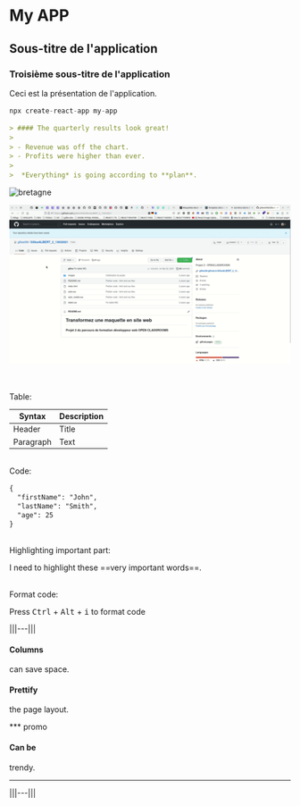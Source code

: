 
# My APP

## Sous-titre de l'application

### Troisième sous-titre de l'application

Ceci est la présentation de l'application.

```javascript
npx create-react-app my-app
```

``` markdown
> #### The quarterly results look great!
>
> - Revenue was off the chart.
> - Profits were higher than ever.
>
>  *Everything* is going according to **plan**.

```

<!-- <p>
    <img src="https://static.secureholiday.net/static/CMS/photos/000/063/000063554.jpg?format=webp" />
    <label>La Bretagne</label>
</p> -->

![bretagne](https://static.secureholiday.net/static/CMS/photos/000/063/000063554.jpg?format=webp)

![screencast](./screen-cast.gif)

<br />

<!-- <div align="center">
    <img src="./screen-cast.gif" width="100%" />
</div> -->

<br />
Table:

| Syntax | Description |
| ----------- | ----------- |
| Header | Title |
| Paragraph | Text | 

<br />
Code:

```
{
  "firstName": "John",
  "lastName": "Smith",
  "age": 25
}
``` 
<br />
Highlighting important part:

I need to highlight these ==very important words==. 

<br />
Format code:

Press <kbd>Ctrl</kbd> + <kbd>Alt</kbd> + <kbd>i</kbd> to format code 

|||---|||
#### Columns

can save space.

#### Prettify

the page layout.

*** promo
#### Can be

trendy.
***
|||---|||
